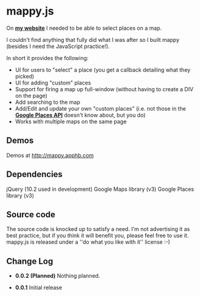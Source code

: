 # mappy.js

On **[my website](http://toepoke.co.uk/)** I needed to be able to select places on a map.  

I couldn't find anything that fully did what I was after so I built mappy (besides I need the JavaScript practice!).

In short it provides the following:

* UI for users to "select" a place (you get a callback detailing what they picked)
* UI for adding "custom" places
* Support for firing a map up full-window (without having to create a DIV on the page)
* Add searching to the map
* Add/Edit and update your own "custom places" 
	(i.e. not those in the **[Google Places API](https://developers.google.com/places/documentation/)** doesn't know about, but you do)
* Works with multiple maps on the same page

## Demos
Demos at http://mappy.apphb.com

## Dependencies
jQuery (10.2 used in development)
Google Maps library (v3)
Google Places library (v3)

## Source code
The source code is knocked up to satisfy a need.  I'm not advertising it as best practice, but if you think it will benefit you, please feel free to use it.
mappy.js is released under a ''do what you like with it'' license :-)

## Change Log

- **0.0.2 (Planned)**
Nothing planned.

- **0.0.1**
Initial release 
